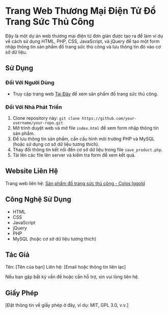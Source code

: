 
# Trang Web Thương Mại Điện Tử Đồ Trang Sức Thủ Công

Đây là một dự án web thương mại điện tử đơn giản được tạo ra để làm ví dụ về cách sử dụng HTML, PHP, CSS, JavaScript, và jQuery để tạo một form nhập thông tin sản phẩm đồ trang sức thủ công và lưu thông tin đó vào cơ sở dữ liệu.

## Sử Dụng

### Đối Với Người Dùng

- Truy cập trang web [Tại Đây](https://suanon.com.vn/san-pham/colos-iggold) để xem sản phẩm đồ trang sức thủ công.

### Đối Với Nhà Phát Triển

1. Clone repository này: `git clone https://github.com/your-username/your-repo.git`
2. Mở trình duyệt web và mở file `index.html` để xem form nhập thông tin sản phẩm.
3. Để lưu thông tin sản phẩm, cần cấu hình môi trường PHP và MySQL (hoặc sử dụng cơ sở dữ liệu tương thích).
4. Thay đổi thông tin kết nối đến cơ sở dữ liệu trong file `save_product.php`.
5. Tải lên các file lên server và kiểm tra form để xem kết quả.

## Website Liên Hệ

Trang web liên hệ: [Sản phẩm đồ trang sức thủ công - Colos Iggold](https://suanon.com.vn/san-pham/colos-iggold)

## Công Nghệ Sử Dụng

- HTML
- CSS
- JavaScript
- jQuery
- PHP
- MySQL (hoặc cơ sở dữ liệu tương thích)

## Tác Giả

Tên: [Tên của bạn]
Liên hệ: [Email hoặc thông tin liên lạc]

Nếu bạn gặp bất kỳ vấn đề hoặc cần hỗ trợ, xin vui lòng liên hệ.

## Giấy Phép

[Đặt thông tin về giấy phép ở đây, ví dụ: MIT, GPL 3.0, v.v.]

